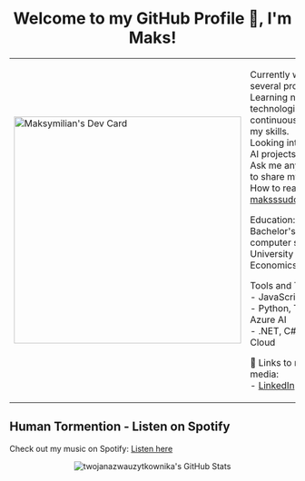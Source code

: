 <h1 align="center">Welcome to my GitHub Profile 👋, I'm Maks!</h1>

<table>
  <tr>
    <td>
      <a href="https://app.daily.dev/maxii">
        <img src="https://api.daily.dev/devcards/50aed314dde6487bb7471c8b87955477.png?r=808" width="400" alt="Maksymilian's Dev Card"/>
      </a>
    </td>
    <td>
      <p>
        Currently working on several projects!<br>
        Learning new technologies and continuously improving my skills.<br>
        Looking into advanced AI projects.<br>
        Ask me anything, happy to share my knowledge!<br>
        How to reach me: <a href="mailto:maksssudol@gmail.com">maksssudol@gmail.com</a><br>
      </p>
      <p>
        Education:<br>
        Bachelor's degree in computer science - University of Economics in Katowice<br>
      </p>
      <p>
        Tools and Technologies:<br>
        - JavaScript, Angular<br>
        - Python, TensorFlow, Azure AI<br>
        - .NET, C#, Azure Cloud <br>
      </p>
      <p>
        🔗 Links to my social media:<br>
        - <a href="https://www.linkedin.com/in/maks-sudo%C5%82-044927142/">LinkedIn</a><br>
      </p>
    </td>
  </tr>
</table>

## Human Tormention - Listen on Spotify
Check out my music on Spotify: <a href="https://open.spotify.com/artist/6vE33O9Nm4LQATiYEM2JQb">Listen here</a>

<p align="center">
  <img src="https://github-readme-stats.vercel.app/api?username=GitMaksi&show_icons=true&theme=radical" alt="twojanazwauzytkownika's GitHub Stats" />
</p>
